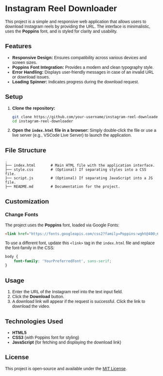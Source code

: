 # Instagram Reel Downloader

This project is a simple and responsive web application that allows users to download Instagram reels by providing the URL. The interface is minimalistic, uses the **Poppins** font, and is styled for clarity and usability.

<style>
    body {
        font-family: 'Poppins', sans-serif;
    }
</style>

## Features
- **Responsive Design:** Ensures compatibility across various devices and screen sizes.
- **Poppins Font Integration:** Provides a modern and clean typography style.
- **Error Handling:** Displays user-friendly messages in case of an invalid URL or download issues.
- **Loading Spinner:** Indicates progress during the download request.

## Setup

1. **Clone the repository:**
   ```bash
   git clone https://github.com/your-username/instagram-reel-downloader.git
   cd instagram-reel-downloader
   ```

2. **Open the `index.html` file in a browser:**
   Simply double-click the file or use a live server (e.g., VSCode Live Server) to launch the application.

## File Structure
```
.
├── index.html       # Main HTML file with the application interface.
├── style.css        # (Optional) If separating styles into a CSS file.
├── script.js        # (Optional) If separating JavaScript into a JS file.
├── README.md        # Documentation for the project.
```

## Customization

### Change Fonts
The project uses the **Poppins** font, loaded via Google Fonts:

```html
<link href="https://fonts.googleapis.com/css2?family=Poppins:wght@400;600&display=swap" rel="stylesheet">
```

To use a different font, update this `<link>` tag in the `index.html` file and replace the font-family in the CSS:

```css
body {
    font-family: 'YourPreferredFont', sans-serif;
}
```

## Usage

1. Enter the URL of the Instagram reel into the text input field.
2. Click the **Download** button.
3. A download link will appear if the request is successful. Click the link to download the video.

## Technologies Used
- **HTML5**
- **CSS3** (with Poppins font for styling)
- **JavaScript** (for fetching and displaying the download link)

## License
This project is open-source and available under the [MIT License](LICENSE).
